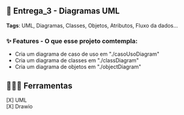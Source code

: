 ## 🚀 Entrega_3 - Diagramas UML

**Tags**: UML, Diagramas, Classes, Objetos, Atributos, Fluxo da dados...

### ✨ Features - O que esse projeto comtempla:
- Cria um diagrama de caso de uso em "./casoUsoDiagram"
- Cria um diagrama de classes em "./classDiagram"
- Cria um diagrama de objetos em "./objectDiagram"

## 🧑🏻‍🔧 Ferramentas
[X] UML <br>
[X] Drawio